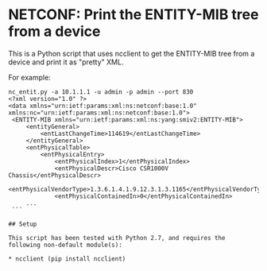 # NETCONF: Print the ENTITY-MIB tree from a device

This is a Python script that uses ncclient to get the ENTITY-MIB
tree from a device and print it as "pretty" XML.

For example:

   ```
   nc_entit.py -a 10.1.1.1 -u admin -p admin --port 830
   <?xml version="1.0" ?>
<data xmlns="urn:ietf:params:xml:ns:netconf:base:1.0" xmlns:nc="urn:ietf:params:xml:ns:netconf:base:1.0">
	<ENTITY-MIB xmlns="urn:ietf:params:xml:ns:yang:smiv2:ENTITY-MIB">
		<entityGeneral>
			<entLastChangeTime>114619</entLastChangeTime>
		</entityGeneral>
		<entPhysicalTable>
			<entPhysicalEntry>
				<entPhysicalIndex>1</entPhysicalIndex>
				<entPhysicalDescr>Cisco CSR1000V Chassis</entPhysicalDescr>
				<entPhysicalVendorType>1.3.6.1.4.1.9.12.3.1.3.1165</entPhysicalVendorType>
				<entPhysicalContainedIn>0</entPhysicalContainedIn>
        ...
    ```

## Setup

This script has been tested with Python 2.7, and requires the following non-default module(s):

* ncclient (pip install ncclient)
